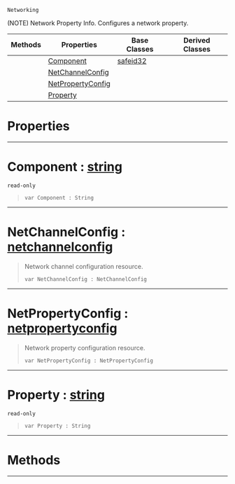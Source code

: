  `Networking`

(NOTE) Network Property Info. Configures a network property.

|Methods|Properties|Base Classes|Derived Classes|
|---|---|---|---|
| |[ Component](https://github.com/zeroengineteam/ZeroDocs/blob/master/code_reference/class_reference/netpropertyinfo.markdown#component-zero-engine-do)|[safeid32](https://github.com/zeroengineteam/ZeroDocs/blob/master/code_reference/class_reference/safeid32.markdown)| |
| |[ NetChannelConfig](https://github.com/zeroengineteam/ZeroDocs/blob/master/code_reference/class_reference/netpropertyinfo.markdown#netchannelconfig-zero-en)| | |
| |[ NetPropertyConfig](https://github.com/zeroengineteam/ZeroDocs/blob/master/code_reference/class_reference/netpropertyinfo.markdown#netpropertyconfig-zero-e)| | |
| |[ Property](https://github.com/zeroengineteam/ZeroDocs/blob/master/code_reference/class_reference/netpropertyinfo.markdown#property-zero-engine-doc)| | |


 #  Properties


---  
 #  Component : [string](https://github.com/zeroengineteam/ZeroDocs/blob/master/code_reference/zilch_base_types/string.markdown)

 `read-only`

> 
> ``` lang=cpp, name=Zilch
> var Component : String


---  
 #  NetChannelConfig : [netchannelconfig](https://github.com/zeroengineteam/ZeroDocs/blob/master/code_reference/class_reference/netchannelconfig.markdown)

> Network channel configuration resource.
> ``` lang=cpp, name=Zilch
> var NetChannelConfig : NetChannelConfig


---  
 #  NetPropertyConfig : [netpropertyconfig](https://github.com/zeroengineteam/ZeroDocs/blob/master/code_reference/class_reference/netpropertyconfig.markdown)

> Network property configuration resource.
> ``` lang=cpp, name=Zilch
> var NetPropertyConfig : NetPropertyConfig


---  
 #  Property : [string](https://github.com/zeroengineteam/ZeroDocs/blob/master/code_reference/zilch_base_types/string.markdown)

 `read-only`

> 
> ``` lang=cpp, name=Zilch
> var Property : String


---  
 #  Methods


---  
 

 